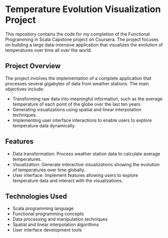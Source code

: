 # Temperature Evolution Visualization Project

This repository contains the code for my completion of the Functional Programming in Scala Capstone project on Coursera. The project focuses on building a large data-intensive application that visualizes the evolution of temperatures over time all over the world.

## Project Overview

The project involves the implementation of a complete application that processes several gigabytes of data from weather stations. The main objectives include:

- Transforming raw data into meaningful information, such as the average temperature of each point of the globe over the last ten years.
- Generating visualizations using spatial and linear interpolation techniques.
- Implementing user interface interactions to enable users to explore temperature data dynamically.

## Features

- Data transformation: Process weather station data to calculate average temperatures.
- Visualization: Generate interactive visualizations showing the evolution of temperatures over time globally.
- User interface: Implement features allowing users to explore temperature data and interact with the visualizations.

## Technologies Used

- Scala programming language
- Functional programming concepts
- Data processing and manipulation techniques
- Spatial and linear interpolation algorithms
- User interface development tools
